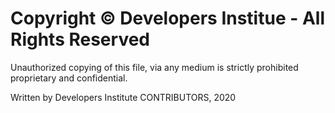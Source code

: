 # Copyright &copy; Developers Institue - All Rights Reserved

Unauthorized copying of this file, via any medium is strictly prohibited proprietary and confidential.

Written by Developers Institute CONTRIBUTORS, 2020
